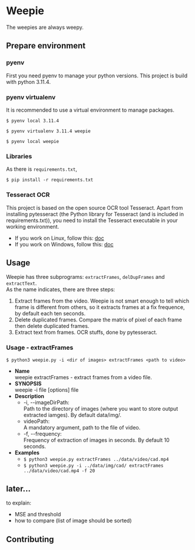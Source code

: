 # Weepie
The weepies are always weepy.  

## Prepare environment
### pyenv
First you need pyenv to manage your python versions. This project is build with python 3.11.4.  

### pyenv virtualenv
It is recommended to use a virtual environment to manage packages.
```shell
$ pyenv local 3.11.4

$ pyenv virtualenv 3.11.4 weepie

$ pyenv local weepie
```

### Libraries
As there is `requirements.txt`,  
```shell
$ pip install -r requirements.txt
```

### Tesseract OCR
This project is based on the open source OCR tool Tesseract. Apart from installing pytesseract (the Python library for Tesseract (and is included in requirements.txt)), you need to install the Tesseract executable in your working environment.  
- If you work on Linux, follow this: [doc](https://tesseract-ocr.github.io/tessdoc/Installation.html)
- If you work on Windows, follow this: [doc](https://github.com/UB-Mannheim/tesseract/wiki)



## Usage
Weepie has three subprograms: `extractFrames`, `delDupFrames` and `extractText`.  
As the name indicates, there are three steps: 
1. Extract frames from the video. Weepie is not smart enough to tell which frame is different from others, so it extracts frames at a fix frequence, by default each ten seconds.
2. Delete duplicated frames. Compare the matrix of pixel of each frame then delete duplicated frames.  
3. Extract text from frames. OCR stuffs, done by pytesseract.  

### Usage - extractFrames
```shell
$ python3 weepie.py -i <dir of images> extractFrames <path to video>
```
- __Name__  
weepie extractFrames - extract frames from a video file.  
- __SYNOPSIS__  
weepie -i file [options] file  
- __Description__  
  - -i, --imageDirPath:  
  Path to the directory of images (where you want to store output extracted iamges). By default data/img/.
  - videoPath:  
  A mandatory argument, path to the file of video.  
  - -f, --frequency:  
  Frequency of extraction of images in seconds. By default 10 seconds.  
- __Examples__  
  - `$ python3 weepie.py extractFrames ../data/video/cad.mp4`
  - `$ python3 weepie.py -i ../data/img/cad/ extractFrames ../data/video/cad.mp4 -f 20`



## later...
to explain:
- MSE and threshold
- how to compare (list of image should be sorted)

## Contributing